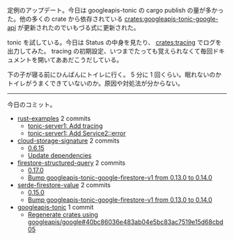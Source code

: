 定例のアップデート。今日は googleapis-tonic の cargo publish の量が多かった。他の多くの crate から依存されている [crates:googleapis-tonic-google-api] が更新されたのでいもづる式に更新された。

tonic を試している。今日は Status の中身を見たり、 [crates:tracing] でログを出力してみた。 tracing の初期設定、いつまでたっても覚えられなくて毎回ドキュメントを開いてああだこうだしている。

下の子が寝る前にひんぱんにトイレに行く。 5 分に 1 回くらい。眠れないのかトイレがうまくできていないのか。原因や対処法が分からない。

---

今日のコミット。

- [rust-examples](https://github.com/bouzuya/rust-examples) 2 commits
  - [tonic-server1: Add tracing](https://github.com/bouzuya/rust-examples/commit/6b6d7f1bd1444bb6db7d68d5a8f7804e1395299b)
  - [tonic-server1: Add Service2::error](https://github.com/bouzuya/rust-examples/commit/67bbffacdca8cb107c91308b48cb461c5a81dc95)
- [cloud-storage-signature](https://github.com/bouzuya/cloud-storage-signature) 2 commits
  - [0.6.15](https://github.com/bouzuya/cloud-storage-signature/commit/1d33b972e0cbbcab9f1e78c87851011746998a06)
  - [Update dependencies](https://github.com/bouzuya/cloud-storage-signature/commit/a2da5e0502d850aed620d9186e8f9e9f094e6ba1)
- [firestore-structured-query](https://github.com/bouzuya/firestore-structured-query) 2 commits
  - [0.17.0](https://github.com/bouzuya/firestore-structured-query/commit/7f0dfbb2a083355019d8472321f455a1f57307fe)
  - [Bump googleapis-tonic-google-firestore-v1 from 0.13.0 to 0.14.0](https://github.com/bouzuya/firestore-structured-query/commit/ba5aae82c3cb3b562dbacf3e3e0b436fc793a873)
- [serde-firestore-value](https://github.com/bouzuya/serde-firestore-value) 2 commits
  - [0.15.0](https://github.com/bouzuya/serde-firestore-value/commit/3dd53881a708ce3782d9e4bd2663c6e65497c378)
  - [Bump googleapis-tonic-google-firestore-v1 from 0.13.0 to 0.14.0](https://github.com/bouzuya/serde-firestore-value/commit/68ba01ada4b28bbaaf39d00a292db046d383a736)
- [googleapis-tonic](https://github.com/bouzuya/googleapis-tonic) 1 commit
  - [Regenerate crates using googleapis/google#40bc86036e483ab04e5bc83ac7519e15d68cbd05](https://github.com/bouzuya/googleapis-tonic/commit/a681af0626aed06e7f326f1d9b14e5e744f3f855)

[crates:googleapis-tonic-google-api]: https://crates.io/crates/googleapis-tonic-google-api
[crates:tracing]: https://crates.io/crates/tracing
